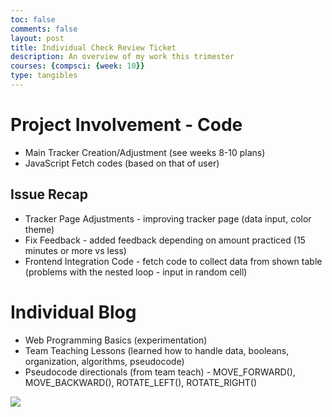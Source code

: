 ```yaml
---
toc: false
comments: false
layout: post
title: Individual Check Review Ticket
description: An overview of my work this trimester
courses: {compsci: {week: 10}}
type: tangibles
---
```


# Project Involvement - Code

- Main Tracker Creation/Adjustment (see weeks 8-10 plans)
- JavaScript Fetch codes (based on that of user)


## Issue Recap

- Tracker Page Adjustments - improving tracker page (data input, color theme)
- Fix Feedback - added feedback depending on amount practiced (15 minutes or more vs less)
- Frontend Integration Code - fetch code to collect data from shown table (problems with the nested loop - input in random cell)


# Individual Blog

- Web Programming Basics (experimentation)
- Team Teaching Lessons (learned how to handle data, booleans, organization, algorithms, pseudocode)
- Pseudocode directionals (from team teach) - MOVE_FORWARD(), MOVE_BACKWARD(), ROTATE_LEFT(), ROTATE_RIGHT()

<img src = "https://media.discordapp.net/attachments/796087225535168512/1166978366197477386/devprocedures_q2.png?ex=654c744b&is=6539ff4b&hm=20a80e15f5efe2e0fab99d7744d0dcac5025d8df0619ffce0439edbed090f20f&=&width=1134&height=993">

